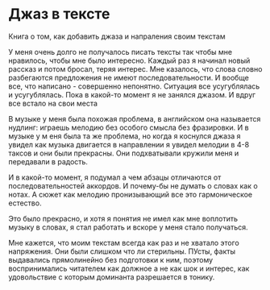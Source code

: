 
# Джаз в тексте
Книга о том, как добавить джаза и напраления своим текстам

У меня очень долго не получалось писать тексты так чтобы мне нравилось, чтобы мне было интересно. Каждый раз я начинал новый рассказ и потом бросал, теряя интерес. Мне казалось, что слова словно разбегаются предложения не имеют последовательности. И вообще все, что написано - совершенно непонятно. Ситуация все усугублялась и усугублялась. Пока в какой-то момент я не занялся джазом. И вдруг все встало на свои места

В музыке у меня была похожая проблема, в английском она называется нудлинг: играешь мелодию без особого смысла без фразировки. И в музыке у м еня была та же проблема, но когда я коснулся джаза я увидел как музыка двигается в направлении я увидел мелодии в 4-8 таксов и они были прекрасны. Они подхватывали кружили меня и передавали в радость. 

И в какой-то момент, я подумал а чем абзацы отличаются от последовательностей аккордов. И почему-бы не думать о словах как о нотах. А сюжет как мелодию пронизывающий все это гармоническое естество. 

Это было прекрасно, и хотя я понятия не имел как мне воплотить музыку в словах, я стал работать и вскоре у меня стало получаться. 

Мне кажется, что моим текстам всегда как раз и не хватало этого напряжения. Они были слишком что ли стерильны. ПУсты, факты выдавались прямолинейно без подготовки к ним, поэтому воспринимались читателем как должное а не как шок и интерес, как удовольствие с которым доминанта разрешается в тонику.